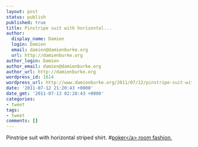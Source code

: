```yaml
---
layout: post
status: publish
published: true
title: Pinstripe suit with horizontal...
author:
  display_name: Damien
  login: Damien
  email: damien@damienburke.org
  url: http://damienburke.org
author_login: Damien
author_email: damien@damienburke.org
author_url: http://damienburke.org
wordpress_id: 1614
wordpress_url: http://www.damienburke.org/2011/07/12/pinstripe-suit-with-horizontal/
date: '2011-07-12 21:20:43 +0000'
date_gmt: '2011-07-13 02:20:43 +0000'
categories:
- tweet
tags:
- tweet
comments: []
---
```

<p>Pinstripe suit with horizontal striped shirt. #<a href="http:&#47;&#47;search.twitter.com&#47;search?q=%23poker" class="aktt_hashtag">poker<&#47;a> room fashion.</p>
